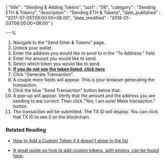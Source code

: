{
"title"       : "Sending & Adding Tokens",
"sort"        : "06",
"category"    : "Sending ETH & Tokens",
"description" : "Sending ETH & Tokens",
"date_published" : "2017-07-05T08:00:00+08:00",
"date_modified"  : "2018-01-03T08:00:00+08:00"
}

---%

1.  Navigate to the "Send Ether & Tokens" page.
2.  Unlock your wallet.
3.  Enter the address you would like to send to in the "To Address:" field.
4.  Enter the amount you would like to send.
5.  Select which token you would like to send.
6.  **[If you do not see the token listed, click here](https://myetherwallet.github.io/knowledge-base/send/adding-new-token-and-sending-custom-tokens.html)**
7.  Click "Generate Transaction".
8.  A couple more fields will appear. This is your browser generating the transaction.
9.  Click the blue "Send Transaction" button below that.
10.  A pop-up will appear. Verify that the amount and the address you are sending to are correct. Then click "Yes, I am sure! Make transaction." button.
11.  The transaction will be submitted. The TX ID will display. You can click that TX ID to see it on the blockchain.

### Related Reading

*  [How to Add a Custom Token if it doesn't show in the list](https://myetherwallet.github.io/knowledge-base/send/adding-new-token-and-sending-custom-tokens.html)

*  [A great guide on how to add custom tokens, with photos, can be found here.](https://blockchaindk.com/2017/02/12/add-custom-token-myetherwallet/)
